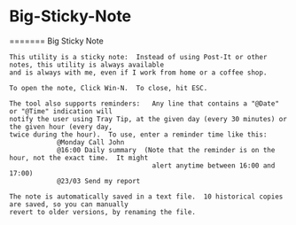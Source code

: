 # Big-Sticky-Note

=======
    Big Sticky Note


    This utility is a sticky note:  Instead of using Post-It or other notes, this utility is always available
    and is always with me, even if I work from home or a coffee shop.

    To open the note, Click Win-N.  To close, hit ESC.

    The tool also supports reminders:   Any line that contains a "@Date" or "@Time" indication will 
    notify the user using Tray Tip, at the given day (every 30 minutes) or the given hour (every day,
    twice during the hour).  To use, enter a reminder time like this:
                @Monday Call John
                @16:00 Daily summary  (Note that the reminder is on the hour, not the exact time.  It might 
                                        alert anytime between 16:00 and 17:00)
                @23/03 Send my report   

    The note is automatically saved in a text file.  10 historical copies are saved, so you can manually
    revert to older versions, by renaming the file.
